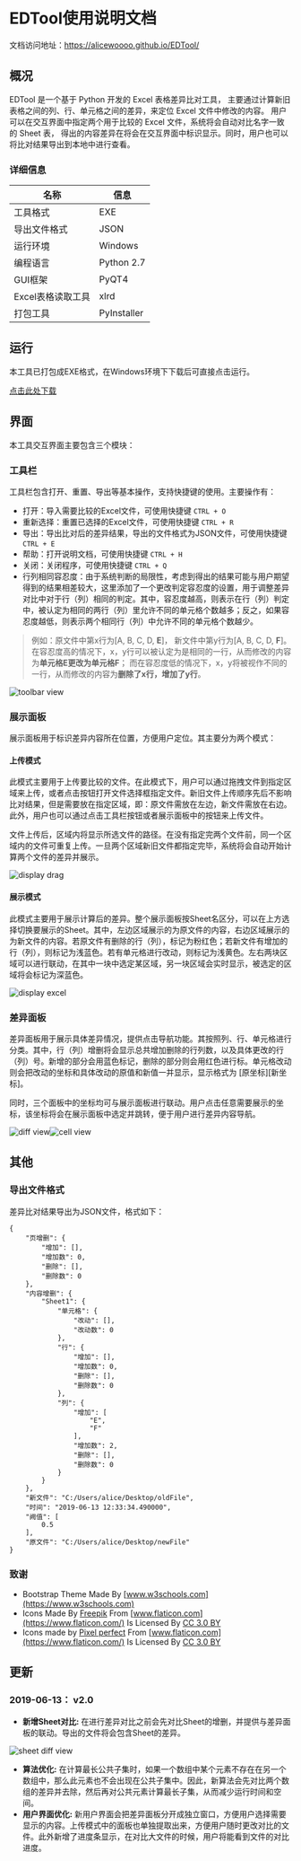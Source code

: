 # EDTool使用说明文档
文档访问地址：https://alicewoooo.github.io/EDTool/


## 概况
EDTool 是一个基于 Python 开发的 Excel 表格差异比对工具， 主要通过计算新旧表格之间的列、行、单元格之间的差异，来定位 Excel 文件中修改的内容。 用户可以在交互界面中指定两个用于比较的 Excel 文件，系统将会自动对比名字一致的 Sheet 表， 得出的内容差异在将会在交互界面中标识显示。同时，用户也可以将比对结果导出到本地中进行查看。

### 详细信息
| 名称 | 信息 |
| --- | --- |
| 工具格式 | EXE |
| 导出文件格式 | JSON |
| 运行环境 | Windows |
| 编程语言 | Python 2.7 |
| GUI框架 | PyQT4 |
| Excel表格读取工具 | xlrd |
| 打包工具 | PyInstaller |


## 运行
本工具已打包成EXE格式，在Windows环境下下载后可直接点击运行。

[点击此处下载](https://github.com/AliceWoooo/EDTool/releases/download/v2.0/EDTool.exe)


## 界面
本工具交互界面主要包含三个模块：

### 工具栏
工具栏包含打开、重置、导出等基本操作，支持快捷键的使用。主要操作有：
* 打开：导入需要比较的Excel文件，可使用快捷键 `CTRL + O`
* 重新选择：重置已选择的Excel文件，可使用快捷键 `CTRL + R`
* 导出：导出比对后的差异结果，导出的文件格式为JSON文件，可使用快捷键 `CTRL + E`
* 帮助：打开说明文档，可使用快捷键 `CTRL + H`
* 关闭：关闭程序，可使用快捷键 `CTRL + Q`
* 行列相同容忍度：由于系统判断的局限性，考虑到得出的结果可能与用户期望得到的结果相差较大，这里添加了一个更改判定容忍度的设置，用于调整差异对比中对于行（列）相同的判定。其中，容忍度越高，则表示在行（列）判定中，被认定为相同的两行（列）里允许不同的单元格个数越多；反之，如果容忍度越低，则表示两个相同行（列）中允许不同的单元格个数越少。
> 例如：原文件中第x行为[A, B, C, D, **E**]， 新文件中第y行为[A, B, C, D, **F**]。 在容忍度高的情况下，x，y行可以被认定为是相同的一行，从而修改的内容为**单元格E更改为单元格F**； 而在容忍度低的情况下，x，y将被视作不同的一行，从而修改的内容为**删除了x行，增加了y行**。

![toolbar view](https://github.com/AliceWoooo/EDTool/blob/master/image/tool_view.png)

### 展示面板
展示面板用于标识差异内容所在位置，方便用户定位。其主要分为两个模式：
#### 上传模式
此模式主要用于上传要比较的文件。在此模式下，用户可以通过拖拽文件到指定区域来上传，或者点击按钮打开文件选择框指定文件。新旧文件上传顺序先后不影响比对结果，但是需要放在指定区域，即：原文件需放在左边，新文件需放在右边。此外，用户也可以通过点击工具栏按钮或者展示面板中的按钮来上传文件。

文件上传后，区域内将显示所选文件的路径。在没有指定完两个文件前，同一个区域内的文件可重复上传。一旦两个区域新旧文件都指定完毕，系统将会自动开始计算两个文件的差异并展示。

![display drag](https://github.com/AliceWoooo/EDTool/blob/master/image/display_drag.png)
#### 展示模式
此模式主要用于展示计算后的差异。整个展示面板按Sheet名区分，可以在上方选择切换要展示的Sheet。其中，左边区域展示的为原文件的内容，右边区域展示的为新文件的内容。若原文件有删除的行（列），标记为粉红色；若新文件有增加的行（列），则标记为浅蓝色。若有单元格进行改动，则标记为浅黄色。左右两块区域可以进行联动，在其中一块中选定某区域，另一块区域会实时显示，被选定的区域将会标记为深蓝色。

![display excel](https://github.com/AliceWoooo/EDTool/blob/master/image/display_excel.png)

### 差异面板
差异面板用于展示具体差异情况，提供点击导航功能。其按照列、行、单元格进行分类。其中，行（列）增删将会显示总共增加删除的行列数，以及具体更改的行（列）号。新增的部分会用蓝色标记，删除的部分则会用红色进行标。单元格改动则会把改动的坐标和具体改动的原值和新值一并显示，显示格式为 [原坐标][新坐标]。

同时，三个面板中的坐标均可与展示面板进行联动。用户点击任意需要展示的坐标，该坐标将会在展示面板中选定并跳转，便于用户进行差异内容导航。

![diff view](https://github.com/AliceWoooo/EDTool/blob/master/image/diff_view.png)![cell view](https://github.com/AliceWoooo/EDTool/blob/master/image/cell_view.png)


## 其他

### 导出文件格式
差异比对结果导出为JSON文件，格式如下：
```
{
    "页增删": {
        "增加": [],
        "增加数": 0,
        "删除": [],
        "删除数": 0
    },
    "内容增删": {
        "Sheet1": {
            "单元格": {
                "改动": [],
                "改动数": 0
            },
            "行": {
                "增加": [],
                "增加数": 0,
                "删除": [],
                "删除数": 0
            },
            "列": {
                "增加": [
                    "E",
                    "F"
                ],
                "增加数": 2,
                "删除": [],
                "删除数": 0
            }
        }
    },
    "新文件": "C:/Users/alice/Desktop/oldFile",
    "时间": "2019-06-13 12:33:34.490000",
    "阙值": [
        0.5
    ],
    "原文件": "C:/Users/alice/Desktop/newFile"
}
```


### 致谢
* Bootstrap Theme Made By [www.w3schools.com](https://www.w3schools.com)
* Icons Made By [Freepik](https://www.freepik.com/) From [www.flaticon.com](https://www.flaticon.com/) Is Licensed By [CC 3.0 BY](http://creativecommons.org/licenses/by/3.0/)
* Icons made by [Pixel perfect](https://www.flaticon.com/authors/pixel-perfect) From [www.flaticon.com](https://www.flaticon.com/) Is Licensed By [CC 3.0 BY](http://creativecommons.org/licenses/by/3.0/)



## 更新

### 2019-06-13： v2.0
* **新增Sheet对比:** 在进行差异对比之前会先对比Sheet的增删，并提供与差异面板的联动。导出的文件将会包含Sheet的差异。

![sheet diff view](https://github.com/AliceWoooo/EDTool/blob/master/image/sheet_diff_view.png)

* **算法优化:** 在计算最长公共子集时，如果一个数组中某个元素不存在在另一个数组中，那么此元素也不会出现在公共子集中。因此，新算法会先对比两个数组的差异并去除，然后再对公共元素计算最长子集，从而减少运行时间和空间。
* **用户界面优化:** 新用户界面会把差异面板分开成独立窗口，方便用户选择需要显示的内容。上传模式中的面板也单独提取出来，方便用户随时更改对比的文件。此外新增了进度条显示，在对比大文件的时候，用户将能看到文件的对比进度。
